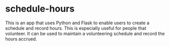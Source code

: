 # schedule-hours

This is an app that uses Python and Flask to enable users to create a schedule and record hours. This is especially useful
for people that volunteer. It can be used to maintain a volunteering schedule and record the hours accrued. 
